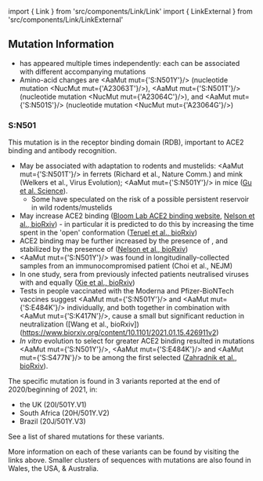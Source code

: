 import { Link } from 'src/components/Link/Link'
import { LinkExternal } from 'src/components/Link/LinkExternal'

## Mutation Information

- <AaMut mut="S:N501"/> has appeared multiple times independently: each can be associated with different accompanying mutations
- Amino-acid changes are <AaMut mut={'S:N501Y'}/> (nucleotide mutation <NucMut mut={'A23063T'}/>), <AaMut mut={'S:N501T'}/> (nucleotide mutation <NucMut mut={'A23064C'}/>), and <AaMut mut={'S:N501S'}/> (nucleotide mutation <NucMut mut={'A23064G'}/>)

### S:N501
This mutation is in the receptor binding domain (RDB), important to ACE2 binding and antibody recognition.

- May be associated with adaptation to rodents and mustelids: <AaMut mut={'S:N501T'}/> in ferrets (<LinkExternal href="https://www.nature.com/articles/s41467-020-17367-2">Richard et al., Nature Comm.</LinkExternal>) and mink (<LinkExternal href="https://academic.oup.com/ve/advance-article/doi/10.1093/ve/veaa094/6025194?searchresult=1">Welkers et al., Virus Evolution</LinkExternal>); <AaMut mut={'S:N501Y'}/> in mice ([Gu et al. Science](https://science.sciencemag.org/content/369/6511/1603)). 
    - Some have speculated on the risk of a possible persistent reservoir in wild rodents/mustelids  
- May increase ACE2 binding ([Bloom Lab ACE2 binding website](https://jbloomlab.github.io/SARS-CoV-2-RBD_DMS/), [Nelson et al., bioRxiv](https://www.biorxiv.org/content/10.1101/2021.01.13.426558v1)) - in particular it is predicted to do this by increasing the time spent in the 'open' conformation ([Teruel et al., bioRxiv](https://www.biorxiv.org/content/10.1101/2020.12.16.423118v2))
- ACE2 binding may be further increased by the presence of <AaMut mut="S:E484K"/>, and stabilized by the presence of <AaMut mut="S:K417N"/> ([Nelson et al., bioRxiv](https://www.biorxiv.org/content/10.1101/2021.01.13.426558v1))
- <AaMut mut={'S:N501Y'}/> was found in longitudinally-collected samples from an immunocompromised patient (<LinkExternal href="https://www.nejm.org/doi/full/10.1056/NEJMc2031364?query=featured_coronavirus">Choi et al., NEJM</LinkExternal>)
- In one study, sera from previously infected patients neutralised viruses with <AaMut mut="S:501N"/> and <AaMut mut="S:501Y"/> equally ([Xie et al., bioRxiv](https://www.biorxiv.org/content/10.1101/2021.01.07.425740v1))
- Tests in people vaccinated with the Moderna and Pfizer-BioNTech vaccines suggest <AaMut mut={'S:N501Y'}/> and <AaMut mut={'S:E484K'}/> individually, and both together in combination with <AaMut mut={'S:K417N'}/>, cause a small but significant reduction in neutralization ([Wang et al., bioRxiv])(https://www.biorxiv.org/content/10.1101/2021.01.15.426911v2)
- _In vitro_ evolution to select for greater ACE2 binding resulted in mutations <AaMut mut={'S:N501Y'}/>, <AaMut mut={'S:E484K'}/> and <AaMut mut={'S:S477N'}/> to be among the first selected ([Zahradnik et al., bioRxiv](https://doi.org/10.1101/2021.01.06.425392)).

The specific mutation <AaMut mut="S:N501Y"/> is found in 3 variants reported at the end of 2020/beginning of 2021, in:
- the UK (20I/501Y.V1) <Var name="20I/501Y.V1"/>
- South Africa (20H/501Y.V2)  <Var name="20H/501Y.V2"/>
- Brazil (20J/501Y.V3)   <Var name="20J/501Y.V3"/>

See a <Link href="/shared-mutations">list of shared mutations</Link> for these variants.

More information on each of these variants can be found by visiting the links above. Smaller clusters of sequences with <AaMut mut="S:N501"/> mutations are also found in Wales, the USA, & Australia.
